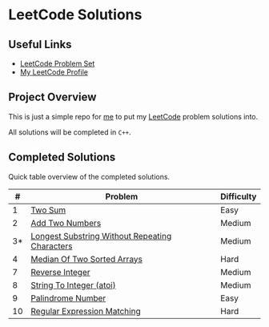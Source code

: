 # LeetCode Solutions

## Useful Links

- [LeetCode Problem Set](https://leetcode.com/problemset/)
- [My LeetCode Profile](https://leetcode.com/Jawdan)

## Project Overview

This is just a simple repo for [me](https://leetcode.com/Jawdan) to put my [LeetCode](https://leetcode.com/problemset/) problem solutions into.

All solutions will be completed in `C++`.

## Completed Solutions

Quick table overview of the completed solutions.

| # | Problem | Difficulty |
| - | - | - |
| 1 | [Two Sum](Solutions/1.TwoSum.cpp) | Easy |
| 2 | [Add Two Numbers](Solutions/2.AddTwoNumbers.cpp) | Medium |
| 3* | [Longest Substring Without Repeating Characters](Solutions/3.LongestSubstringWithoutRepeatingCharacters.cpp) | Medium |
| 4 | [Median Of Two Sorted Arrays](Solutions/4.MedianOfTwoSortedArrays.cpp) | Hard |
| 7 | [Reverse Integer](Solutions/7.ReverseInteger.cpp) | Medium |
| 8 | [String To Integer (atoi)](Solutions/8.StringToIntegerAtoi.cpp) | Medium |
| 9 | [Palindrome Number](Solutions/9.PalindromeNumber.cpp) | Easy |
| 10 | [Regular Expression Matching](Solutions/10.RegularExpressionMatching.cpp) | Hard |